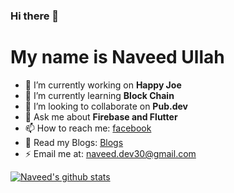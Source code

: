 ### Hi there 👋
# My name is Naveed Ullah

- 🔭 I’m currently working on **Happy Joe**
- 🌱 I’m currently learning **Block Chain**
- 👯 I’m looking to collaborate on **Pub.dev**
- 💬 Ask me about **Firebase and Flutter**
- 📫 How to reach me: [facebook](https://www.facebook.com/nvdkhn11)
- 📖 Read my Blogs: [Blogs](https://www.medium.com/@naveedullah)
- ⚡ Email me at: naveed.dev30@gmail.com

[![Naveed's github stats](https://github-readme-stats.vercel.app/api?username=anuraghazra)](https://github.com/anuraghazra/github-readme-stats)
